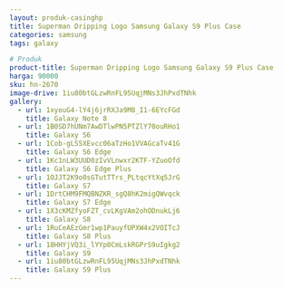 ```yaml
---
layout: produk-casinghp
title: Superman Dripping Logo Samsung Galaxy S9 Plus Case
categories: samsung
tags: galaxy

# Produk
product-title: Superman Dripping Logo Samsung Galaxy S9 Plus Case
harga: 90000
sku: hn-2670
image-drive: 1iu80btGLzwRnFL95UqjMNs3JhPxdTNhk
gallery:
  - url: 1xyouG4-lY4j6jrRXJa9M8_I1-6EYcFGd
    title: Galaxy Note 8
  - url: 1B0SD7hUNm7AwDTlwPN5PTZlY70ouRHo1
    title: Galaxy S6
  - url: 1Cob-gLS5XEvcc06aTzHo1VVAGcaTv41G
    title: Galaxy S6 Edge
  - url: 1Kc1nLW3UUD0zIvVLnwxr2KTF-YZuoOfd
    title: Galaxy S6 Edge Plus
  - url: 1OJJT2K9o0sGTutTTrs_PLtqcYtXq5JrG
    title: Galaxy S7
  - url: 1DrtCHM9FMQBNZKR_sgQ8hK2migQWvqck
    title: Galaxy S7 Edge
  - url: 1X3cKMZfyoFZT_cvLKgVAm2ohODnukLj6
    title: Galaxy S8
  - url: 1RuCeAEzGmr1wp1PauyfUPXW4x2VOITcJ
    title: Galaxy S8 Plus
  - url: 18HHYjVQ3i_lYYp0CmLskRGPrS9uIgkg2
    title: Galaxy S9
  - url: 1iu80btGLzwRnFL95UqjMNs3JhPxdTNhk
    title: Galaxy S9 Plus
---
```

